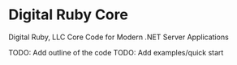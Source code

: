 # Digital Ruby Core
 Digital Ruby, LLC Core Code for Modern .NET Server Applications

TODO: Add outline of the code
TODO: Add examples/quick start
